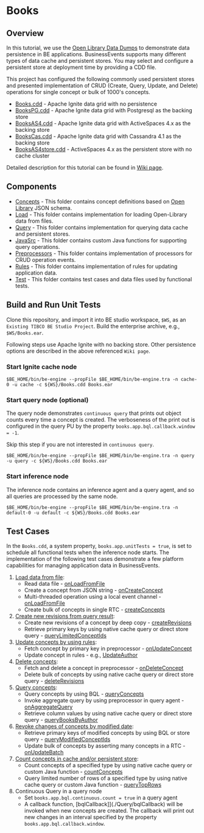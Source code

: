 # Books

## Overview

In this tutorial, we use the [Open Library Data Dumps](https://openlibrary.org/developers/dumps) to demonstrate data persistence in BE applications.  BusinessEvents supports many different types of data cache and persistent stores.  You may select and configure a persistent store at deployment time by providing a CDD file.

This project has configured the following commonly used persistent stores and presented implementation of CRUD (Create, Query, Update, and Delete) operations for single concept or bulk of 1000's concepts.

* [Books.cdd](./Books.cdd) - Apache Ignite data grid with no persistence
* [BooksPG.cdd](./BooksPG.cdd) - Apache Ignite data grid with Postgresql as the backing store
* [BooksAS4.cdd](./BooksAS4.cdd) - Apache Ignite data grid with ActiveSpaces 4.x as the backing store
* [BooksCas.cdd](./BooksCas.cdd) - Apache Ignite data grid with Cassandra 4.1 as the backing store
* [BooksAS4store.cdd](./BooksAS4store.cdd) - ActiveSpaces 4.x as the persistent store with no cache cluster

Detailed description for this tutorial can be found in [Wiki page](https://github.com/learn-tibco-cep/tutorials/wiki/Data-Persistence).

## Components

* [Concepts](./Concepts) - This folder contains concept definitions based on [Open Library](https://openlibrary.org/developers/dumps) JSON schema.
* [Load](./RuleFunctions/Load) - This folder contains implementation for loading Open-Library data from files.
* [Query](./Query) - This folder contains implementation for querying data cache and persistent stores.
* [JavaSrc](./JavaSrc) - This folder contains custom Java functions for supporting query operations.
* [Preprocessors](./RuleFunctions/Preprocessors) - This folder contains implementation of processors for CRUD operation events.
* [Rules](./Rules) - This folder contains implementation of rules for updating application data.
* [Test](./Test) - This folder contains test cases and data files used by functional tests.

## Build and Run Unit Tests

Clone this repository, and import it into BE studio workspace, `$WS`, as an `Existing TIBCO BE Studio Project`.  Build the enterprise archive, e.g., `$WS/Books.ear`.

Following steps use Apache Ignite with no backing store.  Other persistence options are described in the above referenced `Wiki page`.

### Start Ignite cache node

```
$BE_HOME/bin/be-engine --propFile $BE_HOME/bin/be-engine.tra -n cache-0 -u cache -c ${WS}/Books.cdd Books.ear
```

### Start query node (optional)

The query node demonstrates `continuous query` that prints out object counts every time a concept is created.  The verboseness of the print out is configured in the query PU by the property `books.app.bql.callback.window = -1`.

Skip this step if you are not interested in `continuous query`.

```
$BE_HOME/bin/be-engine --propFile $BE_HOME/bin/be-engine.tra -n query -u query -c ${WS}/Books.cdd Books.ear
```

### Start inference node

The inference node contains an inference agent and a query agent, and so all queries are processed by the same node.

```
$BE_HOME/bin/be-engine --propFile $BE_HOME/bin/be-engine.tra -n default-0 -u default -c ${WS}/Books.cdd Books.ear
```

## Test Cases

In the `Books.cdd`, a system property, `books.app.unitTests = true`, is set to schedule all functional tests when the inference node starts.  The implementation of the following test cases demonstrate a few platform capabilities for managing application data in BusinessEvents.

1. [Load data from file](./Test/T01_LoadTests.rule):
   * Read data file - [onLoadFromFile](./RuleFunctions/Preprocessors/onLoadFromFile.rulefunction)
   * Create a concept from JSON string - [onCreateConcept](./RuleFunctions/Preprocessors/onCreateConcept.rulefunction)
   * Multi-threaded operation using a local event channel - [onLoadFromFile](./RuleFunctions/Preprocessors/onLoadFromFile.rulefunction)
   * Create bulk of concepts in single RTC - [createConcepts](./RuleFunctions/Load/createConcepts.rulefunction)
1. [Create new revisions from query result](./Test/T02_RevisionTests.rule):
   * Create new revisions of a concept by deep copy - [createRevisions](./RuleFunctions/createRevisions.rulefunction)
   * Retrieve primary keys by using native cache query or direct store query - [queryLimitedConceptIds](./Query/queryLimitedConceptIds.rulefunction)
1. [Update concepts by using rules](./Test/T03_UpdateTests.rule):
   * Fetch concept by primary key in preprocessor - [onUpdateConcept](./RuleFunctions/Preprocessors/onUpdateConcept.rulefunction)
   * Update concept in rules - e.g., [UpdateAuthor](./Rules/UpdateAuthor.rule)
1. [Delete concepts](./Test/T04_DeleteTests.rule):
   * Fetch and delete a concept in preprocessor - [onDeleteConcept](./RuleFunctions/Preprocessors/onDeleteConcept.rulefunction)
   * Delete bulk of concepts by using native cache query or direct store query - [deleteRevisions](./Query/deleteRevisions.rulefunction)
1. [Query concepts](./Test/T05_QueryTests.rule):
   * Query concepts by using BQL - [queryConcepts](./Query/queryConcepts.rulefunction)
   * Invoke aggregate query by using preprocessor in query agent - [onAggregateQuery](./Query/Preprocessors/onAggregateQuery.rulefunction)
   * Retrieve column values by using native cache query or direct store query - [queryBooksByAuthor](./Query/queryBooksByAuthor.rulefunction)
1. [Revoke changes of concepts by modified date](./Test/T06_RevokeTests.rule):
   * Retrieve primary keys of modified concepts by using BQL or store query - [queryModifiedConceptIds](./Query/queryModifiedConceptIds.rulefunction)
   * Update bulk of concepts by asserting many concepts in a RTC - [onUpdateBatch](./RuleFunctions/Preprocessors/onUpdateBatch.rulefunction)
1. [Count concepts in cache and/or persistent store](./Test/T07_CountConcepts.rule):
   * Count concepts of a specified type by using native cache query or custom Java function - [countConcepts](./Query/countConcepts.rulefunction)
   * Query limited number of rows of a specified type by using native cache query or custom Java function - [queryTopRows](./Query/queryTopRows.rulefunction)
1. Continuous Query in a query node
   * Set `books.app.bql.continuous.count = true` in a query agent
   * A callback function, [bqlCallback]](./Query/bqlCallback) will be invoked when new concepts are created.  The callback will print out new changes in an interval specified by the property `books.app.bql.callback.window`.
